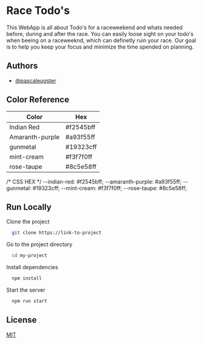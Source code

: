 
# Race Todo's

This WebApp is all about Todo's for a raceweekend and whats needed before, during and after the race. You can easily loose sight on your todo's when beeing on a raceweeknd, which can definetly ruin your race. Our goal is to help you keep your focus and minimize the time spended on planning. 

## Authors

- [@pascaleugster](https://www.github.com/pascaleugster)

## Color Reference

| Color             |Hex                                                                 |
| ----------------- | ------------------------------------------------------------------ |
| Indian Red        | #f2545bff                                                          |
| Amaranth-purple   | #a93f55ff                                                          |
| gunmetal          | #19323cff                                                          |
| mint-cream        | #f3f7f0ff                                                          |
| rose-taupe        | #8c5e58ff                                                          |

/* CSS HEX */
--indian-red: #f2545bff;
--amaranth-purple: #a93f55ff;
--gunmetal: #19323cff;
--mint-cream: #f3f7f0ff;
--rose-taupe: #8c5e58ff;

## Run Locally

Clone the project

```bash
  git clone https://link-to-project
```

Go to the project directory

```bash
  cd my-project
```

Install dependencies

```bash
  npm install
```

Start the server

```bash
  npm run start
```


## License

[MIT](https://choosealicense.com/licenses/mit/)

